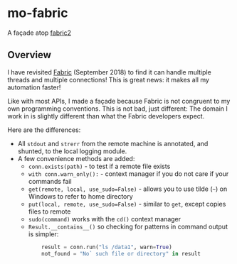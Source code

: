 # mo-fabric

A façade atop [fabric2](http://www.fabfile.org/)

## Overview

I have revisited [Fabric](http://www.fabfile.org/) (September 2018) to find it can handle multiple threads and multiple connections!  This is great news: it makes all my automation faster!

Like with most APIs, I made a façade because Fabric is not congruent to my own programming conventions. This is not bad, just different: The domain I work in is slightly different than what the Fabric developers expect. 

Here are the differences:

* All `stdout` and `strerr` from the remote machine is annotated, and shunted, to the local logging module.
* A few convenience methods are added:
  * `conn.exists(path)` - to test if a remote file exists
  * `with conn.warn_only():` - context manager if you do not care if your commands fail
  * `get(remote, local, use_sudo=False)` - allows you to use tilde (`~`) on Windows to refer to home directory
  * `put(local, remote, use_sudo=False)` - similar to `get`, except copies files to remote
  * `sudo(command)` works with the `cd()` context manager
  * `Result.__contains__()` so checking for patterns in command output is simpler:
    ```python
        result = conn.run("ls /data1", warn=True)
        not_found = "No` such file or directory" in result
    ```
